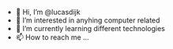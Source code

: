 - 👋 Hi, I’m @lucasdijk
- 👀 I’m interested in anyhing computer related
- 🌱 I’m currently learning different technologies
- 📫 How to reach me ...

<!---
lucasdijk/lucasdijk is a ✨ special ✨ repository because its `README.md` (this file) appears on your GitHub profile.
You can click the Preview link to take a look at your changes.
--->
